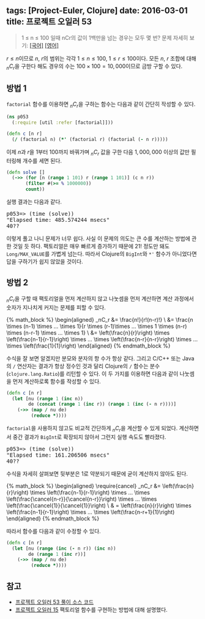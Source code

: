 tags: [Project-Euler, Clojure]
date: 2016-03-01
title: 프로젝트 오일러 53
---
> 1 ≤ n ≤ 100 일때 nCr의 값이 1백만을 넘는 경우는 모두 몇 번?
> 문제 자세히 보기: [[국어]](http://euler.synap.co.kr/prob_detail.php?id=53) [[영어]](https://projecteuler.net/problem=53)

$r \le n$이므로 $n$, $r$의 범위는 각각 $1 \le n \le 100$, $1 \le r \le 100$이다. 모든 $n$, $r$ 조합에 대해 $_nC_r$을 구한다 해도 경우의 수는 $100 \times 100 = 10,000$이므로 금방 구할 수 있다.<!--more-->

## 방법 1
`factorial` 함수를 이용하면 $_nC_r$을 구하는 함수는 다음과 같이 간단히 작성할 수 있다.

```clojure
(ns p053
  (:require [util :refer [factorial]]))

(defn c [n r]
  (/ (factorial n) (*' (factorial r) (factorial (- n r)))))
```

이제 $n$과 $r$을 $1$부터 $100$까지 바꿔가며 $_nC_r$ 값을 구한 다음 $1,000,000$ 이상의 값만 필터링해 개수를 세면 된다.

```clojure
(defn solve []
  (->> (for [n (range 1 101) r (range 1 101)] (c n r))
       (filter #(>= % 1000000))
       count))
```

실행 결과는 다음과 같다.

<pre class="console">
p053=> (time (solve))
"Elapsed time: 485.574244 msecs"
40??
</pre>

이렇게 풀고 나니 문제가 너무 쉽다. 사실 이 문제의 의도는 큰 수를 계산하는 방법에 관한 것일 듯 하다. 팩토리얼은 매우 빠르게 증가하기 때문에 $21!$ 정도만 돼도 `Long/MAX_VALUE`를 가볍게 넘는다. 따라서 Clojure의 `BigInt`와 `*'` 함수가 아니었다면 답을 구하기가 쉽지 않았을 것이다.

## 방법 2
$_nC_r$을 구할 때 팩토리얼을 먼저 계산하지 않고 나눗셈을 먼저 계산하면 계산 과정에서 숫자가 지나치게 커지는 문제를 피할 수 있다.

{% math_block %}
\begin{aligned}
_nC_r &= \frac{n!}{r!(n-r)!} \\
&= \frac{n \times (n-1) \times ... \times 1}{r \times (r-1)\times ... \times 1 \times (n-r) \times (n-r-1) \times ... \times 1} \\
&= \left(\frac{n}{r}\right) \times \left(\frac{n-1}{r-1}\right) \times ... \times \left(\frac{n-r}{n-r}\right) \times ... \times \left(\frac{1}{1}\right)
\end{aligned}
{% endmath_block %}

수식을 잘 보면 알겠지만 분모와 분자의 항 수가 항상 같다. 그리고 C/C++ 또는 Java의 `/` 연산자는 결과가 항상 정수인 것과 달리 Clojure의 `/` 함수는 분수(`clojure.lang.Ratio`)를 리턴할 수 있다. 이 두 가지를 이용하면 다음과 같이 나눗셈을 먼저 계산하로록 함수를 작성할 수 있다.

```clojure
(defn c [n r]
  (let [nu (range 1 (inc n))
        de (concat (range 1 (inc r)) (range 1 (inc (- n r))))]
    (->> (map / nu de)
         (reduce *))))
```

`factorial`을 사용하지 않고도 비교적 간단하게 $_nC_r$을 계산할 수 있게 되었다. 계산하면서 중간 결과가 `BigInt`로 확장되지 않아서 그런지 실행 속도도 빨라졌다.

<pre class="console">
p053=> (time (solve))
"Elapsed time: 161.206506 msecs"
40??
</pre>

수식을 자세히 살펴보면 뒷부분은 1로 약분되기 때문에 굳이 계산하지 않아도 된다.

{% math_block %}
\begin{aligned}
\require{cancel}
_nC_r &= \left(\frac{n}{r}\right) \times \left(\frac{n-1}{r-1}\right) \times ... \times \left(\frac{\cancel{n-r}}{\cancel{n-r}}\right) \times ... \times \left(\frac{\cancel{1}}{\cancel{1}}\right) \\
& = \left(\frac{n}{r}\right) \times \left(\frac{n-1}{r-1}\right) \times ... \times \left(\frac{n-r+1}{1}\right)
\end{aligned}
{% endmath_block %}

따라서 함수를 다음과 같이 수정할 수 있다.

```clojure
(defn c [n r]
  (let [nu (range (inc (- n r)) (inc n))
        de (range 1 (inc r))]
    (->> (map / nu de)
         (reduce *))))
```

## 참고
* [프로젝트 오일러 53 풀이 소스 코드](https://github.com/ntalbs/euler/blob/master/src/p053.clj)
* [프로젝트 오일러 15](/2015/04/06/project-euler-015/)
팩토리얼 함수를 구현하는 방법에 대해 설명했다.
